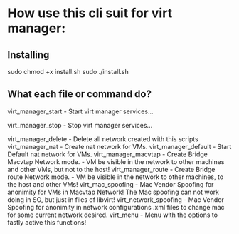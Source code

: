 #   How use this cli suit for virt manager:

##   Installing

sudo chmod +x install.sh
sudo ./install.sh

## What each file or command do?

virt_manager_start - Start virt manager services...

virt_manager_stop -  Stop virt manager services...

virt_manager_delete - Delete all network created with this scripts
virt_manager_nat - Create nat network for VMs.
virt_manager_default - Start Default nat network for VMs.
virt_manager_macvtap - Create Bridge Macvtap Network mode. - VM be visible in the network to other machines and other VMs, but not to the host!
virt_manager_route - Create Bridge route Network mode. - VM be visible in the network to other machines, to the host and other VMs!
virt_mac_spoofing - Mac Vendor Spoofing for anonimity for VMs in Macvtap Network! The Mac spoofing can not work doing in SO, but just in files of libvirt!
virt_network_spoofing - Mac Vendor Spoofing for anonimity in network configurations .xml files to change mac for some current network desired.
virt_menu - Menu with the options to fastly active this functions!
